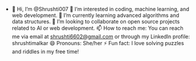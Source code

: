 - 👋 Hi, I’m @Shrushti007
👀 I’m interested in coding, machine learning, and web development.
🌱 I’m currently learning advanced algorithms and data structures.
💞️ I’m looking to collaborate on open source projects related to AI or web development.
📫 How to reach me: You can reach me via email at shrushti6602@gmail.com or through my LinkedIn profile: shrushtimalkar
😄 Pronouns: She/her
⚡ Fun fact: I love solving puzzles and riddles in my free time!


